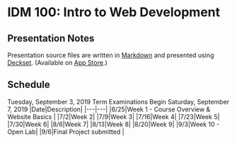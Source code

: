 # IDM 100: Intro to Web Development

## Presentation Notes

Presentation source files are written in [Markdown](http://daringfireball.net/projects/markdown/) and presented using [Deckset](http://www.decksetapp.com). (Available on [App Store](https://itunes.apple.com/us/app/deckset/id847496013?mt=12).)


## Schedule 
Tuesday, September 3, 2019	Term Examinations Begin
Saturday, September 7, 2019
|Date|Description|
|---|---|
|6/25|Week 1 - Course Overview & Website Basics |
|7/2|Week 2|
|7/9|Week 3|
|7/16|Week 4|
|7/23|Week 5|
|7/30|Week 6|
|8/6|Week 7|
|8/13|Week 8|
|8/20|Week 9|
|9/3|Week 10 - Open Lab|
|9/6|Final Project submitted |
